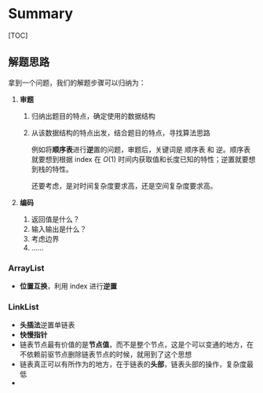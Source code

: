 # Summary

[TOC]

## 解题思路

拿到一个问题，我们的解题步骤可以归纳为：

1. **审题**

   1. 归纳出题目的特点，确定使用的数据结构

   2. 从该数据结构的特点出发，结合题目的特点，寻找算法思路

      例如将**顺序表**进行**逆**置的问题，审题后，关键词是 顺序表 和 逆。顺序表就要想到根据 index 在 $O(1)$ 时间内获取值和长度已知的特性；逆置就要想到栈的特性。

      还要考虑，是对时间复杂度要求高，还是空间复杂度要求高。

2. **编码**
   1. 返回值是什么？
   2. 输入输出是什么？
   3. 考虑边界
   4. ……

### ArrayList

* **位置互换**，利用 index 进行**逆置**

### LinkList

* **头插法**逆置单链表
* **快慢指针**
* 链表节点最有价值的是**节点值**，而不是整个节点，这是个可以变通的地方，在不依赖前驱节点删除链表节点的时候，就用到了这个思想
* 链表真正可以有所作为的地方，在于链表的**头部**，链表头部的操作，复杂度最低
* 
